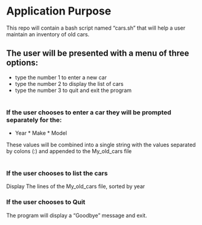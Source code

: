 # Application Purpose

This repo will contain a bash script named “cars.sh” that will help a user maintain an inventory of old cars.  
   
## The user will be presented with a menu of three options:

- type the number 1 to enter a new car
- type the number 2 to display the list of cars
- type the number 3 to quit and exit the program   
 
### If the user chooses to enter a car they will be prompted separately for the:
* Year
* Make
* Model  

These values will be combined into a single string with the values separated by colons (:) and appended to the My_old_cars file  
 
### If the user chooses to list the cars   
Display The lines of the My_old_cars file, sorted by year

### If the user chooses to Quit  
The program will display a “Goodbye” message and exit.


